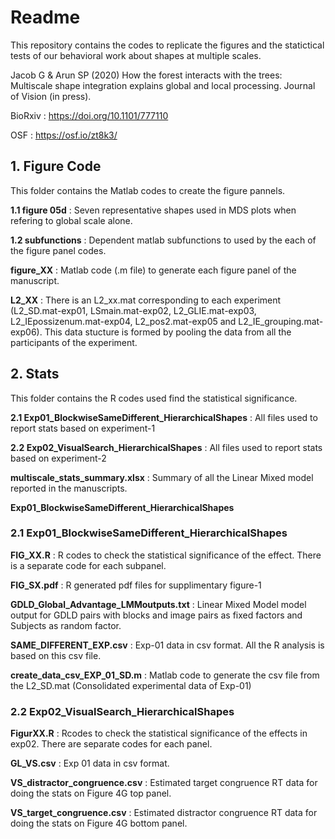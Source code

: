 # Readme #
This repository contains the codes to replicate the figures and the statictical tests of our behavioral work about shapes at multiple scales.

Jacob G & Arun SP (2020) How the forest interacts with the trees: Multiscale shape integration explains global and local processing. Journal of Vision (in press).

BioRxiv : https://doi.org/10.1101/777110

OSF     : https://osf.io/zt8k3/

## 1. Figure Code ##

This folder contains the Matlab codes to  create the figure pannels.

  **1.1 figure 05d**  : Seven representative shapes used in MDS plots when refering to global scale alone. 
  
  **1.2 subfunctions** : Dependent matlab subfunctions to used by the each of the figure panel codes.  
  
  **figure_XX**  : Matlab code (.m file) to generate each figure panel of the manuscript. 
  
  **L2_XX**      : There is an L2_xx.mat corresponding to each experiment (L2_SD.mat-exp01, LSmain.mat-exp02, L2_GLIE.mat-exp03, L2_IEpossizenum.mat-exp04, 
  L2_pos2.mat-exp05 and L2_IE_grouping.mat-exp06). This data stucture is formed by pooling the data from all the participants of the experiment.
  
## 2. Stats ## 
This folder contains the R codes used find the statistical significance. 

**2.1 Exp01_BlockwiseSameDifferent_HierarchicalShapes** : All files used to report stats based on experiment-1

**2.2 Exp02_VisualSearch_HierarchicalShapes** : All files used to report stats based on experiment-2

**multiscale_stats_summary.xlsx** : Summary of all the Linear Mixed model reported in the manuscripts. 


**Exp01_BlockwiseSameDifferent_HierarchicalShapes**


### 2.1 Exp01_BlockwiseSameDifferent_HierarchicalShapes ###
 **FIG_XX.R** : R codes to check the statistical significance of the effect. There is a separate code for each subpanel. 
 
 **FIG_SX.pdf** : R generated pdf files for supplimentary figure-1
 
 **GDLD_Global_Advantage_LMMoutputs.txt** : Linear Mixed Model model output for GDLD pairs with blocks and image pairs as fixed factors and Subjects as random factor.
 
 **SAME_DIFFERENT_EXP.csv** : Exp-01 data in csv format. All the R analysis is based on this csv file.
 
 **create_data_csv_EXP_01_SD.m** : Matlab code to generate the csv file from the L2_SD.mat (Consolidated experimental data of Exp-01)
 
### 2.2 Exp02_VisualSearch_HierarchicalShapes ###
 
**FigurXX.R** : Rcodes to check the statistical significance of the effects in exp02. There are separate codes for each panel. 

**GL_VS.csv** : Exp 01 data in csv format.

**VS_distractor_congruence.csv** : Estimated target congruence RT data for doing the stats on Figure 4G top panel. 

**VS_target_congruence.csv** : Estimated distractor congruence RT data for doing the stats on Figure 4G bottom panel.

 
